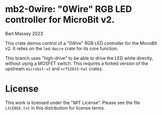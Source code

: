 # mb2-0wire: "0Wire" RGB LED controller for MicroBit v2.
Bart Massey 2023

This crate demos control of a "0Wire" RGB LED controller for
the MicroBit v2. It relies on the `led-0wire` crate for its
core function.

This branch uses "high-drive" to be able to drive the LED
white directly, without using a MOSFET switch. This requires
a forked version of the upstream `microbit-v2` and
`nrf52833-hal` crates.

# License

This work is licensed under the "MIT License". Please see the file
`LICENSE.txt` in this distribution for license terms.
